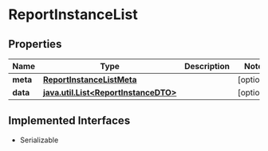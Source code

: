 

# ReportInstanceList


## Properties

Name | Type | Description | Notes
------------ | ------------- | ------------- | -------------
**meta** | [**ReportInstanceListMeta**](ReportInstanceListMeta.md) |  |  [optional]
**data** | [**java.util.List&lt;ReportInstanceDTO&gt;**](ReportInstanceDTO.md) |  |  [optional]


## Implemented Interfaces

* Serializable


